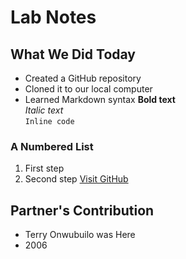 # Lab Notes
## What We Did Today
- Created a GitHub repository
- Cloned it to our local computer
- Learned Markdown syntax
**Bold text**  
*Italic text*  
`Inline code`  
### A Numbered List
1. First step
2. Second step
[Visit GitHub](https://github.com)
## Partner's Contribution
- Terry Onwubuilo was Here
- 2006